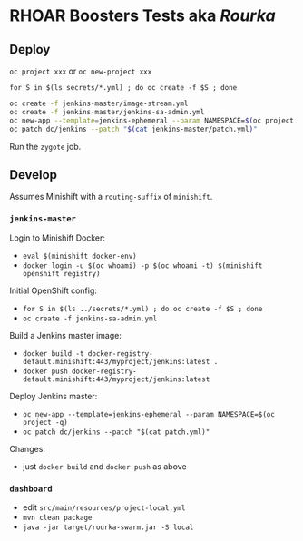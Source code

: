 # RHOAR Boosters Tests aka _Rourka_

## Deploy

`oc project xxx` or `oc new-project xxx`

`for S in $(ls secrets/*.yml) ; do oc create -f $S ; done`

```bash
oc create -f jenkins-master/image-stream.yml
oc create -f jenkins-master/jenkins-sa-admin.yml
oc new-app --template=jenkins-ephemeral --param NAMESPACE=$(oc project -q)
oc patch dc/jenkins --patch "$(cat jenkins-master/patch.yml)"
```

Run the `zygote` job.

## Develop

Assumes Minishift with a `routing-suffix` of `minishift`.

### `jenkins-master`

Login to Minishift Docker:
- `eval $(minishift docker-env)`
- `docker login -u $(oc whoami) -p $(oc whoami -t) $(minishift openshift registry)`

Initial OpenShift config:
- `for S in $(ls ../secrets/*.yml) ; do oc create -f $S ; done`
- `oc create -f jenkins-sa-admin.yml`

Build a Jenkins master image:
- `docker build -t docker-registry-default.minishift:443/myproject/jenkins:latest .`
- `docker push docker-registry-default.minishift:443/myproject/jenkins:latest`

Deploy Jenkins master:
- `oc new-app --template=jenkins-ephemeral --param NAMESPACE=$(oc project -q)`
- `oc patch dc/jenkins --patch "$(cat patch.yml)"`

Changes:
- just `docker build` and `docker push` as above

### `dashboard`

- edit `src/main/resources/project-local.yml`
- `mvn clean package`
- `java -jar target/rourka-swarm.jar -S local`
